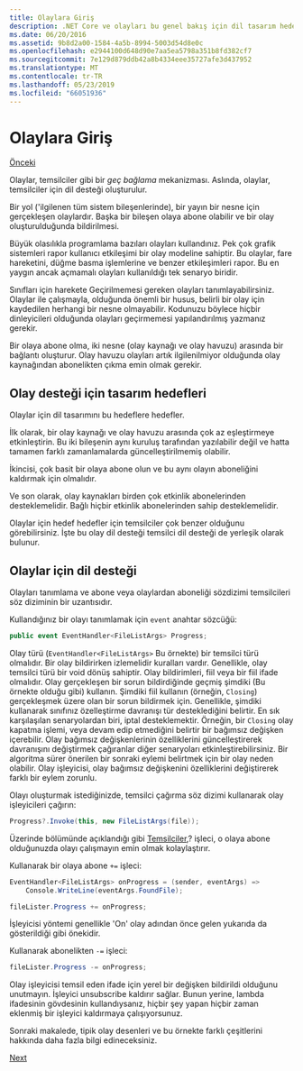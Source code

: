 ```yaml
---
title: Olaylara Giriş
description: .NET Core ve olayları bu genel bakış için dil tasarım hedeflerimiz olayları hakkında bilgi edinin.
ms.date: 06/20/2016
ms.assetid: 9b8d2a00-1584-4a5b-8994-5003d54d8e0c
ms.openlocfilehash: e2944100d648d90e7aa5ea5798a351b8fd382cf7
ms.sourcegitcommit: 7e129d879ddb42a8b4334eee35727afe3d437952
ms.translationtype: MT
ms.contentlocale: tr-TR
ms.lasthandoff: 05/23/2019
ms.locfileid: "66051936"
---
```

# <a name="introduction-to-events"></a>Olaylara Giriş

[Önceki](delegates-patterns.md)

Olaylar, temsilciler gibi bir *geç bağlama* mekanizması. Aslında, olaylar, temsilciler için dil desteği oluşturulur.

Bir yol ('ilgilenen tüm sistem bileşenlerinde), bir yayın bir nesne için gerçekleşen olaylardır. Başka bir bileşen olaya abone olabilir ve bir olay oluşturulduğunda bildirilmesi.

Büyük olasılıkla programlama bazıları olayları kullandınız. Pek çok grafik sistemleri rapor kullanıcı etkileşimi bir olay modeline sahiptir. Bu olaylar, fare hareketini, düğme basma işlemlerine ve benzer etkileşimleri rapor. Bu en yaygın ancak açmamalı olayları kullanıldığı tek senaryo biridir.

Sınıfları için harekete Geçirilmemesi gereken olayları tanımlayabilirsiniz. Olaylar ile çalışmayla, olduğunda önemli bir husus, belirli bir olay için kaydedilen herhangi bir nesne olmayabilir. Kodunuzu böylece hiçbir dinleyicileri olduğunda olayları geçirmemesi yapılandırılmış yazmanız gerekir.

Bir olaya abone olma, iki nesne (olay kaynağı ve olay havuzu) arasında bir bağlantı oluşturur. Olay havuzu olayları artık ilgilenilmiyor olduğunda olay kaynağından abonelikten çıkma emin olmak gerekir.

## <a name="design-goals-for-event-support"></a>Olay desteği için tasarım hedefleri

Olaylar için dil tasarımını bu hedeflere hedefler.

İlk olarak, bir olay kaynağı ve olay havuzu arasında çok az eşleştirmeye etkinleştirin. Bu iki bileşenin aynı kuruluş tarafından yazılabilir değil ve hatta tamamen farklı zamanlamalarda güncelleştirilmemiş olabilir.

İkincisi, çok basit bir olaya abone olun ve bu aynı olayın aboneliğini kaldırmak için olmalıdır.

Ve son olarak, olay kaynakları birden çok etkinlik abonelerinden desteklemelidir. Bağlı hiçbir etkinlik abonelerinden sahip desteklemelidir.

Olaylar için hedef hedefler için temsilciler çok benzer olduğunu görebilirsiniz.
İşte bu olay dil desteği temsilci dil desteği de yerleşik olarak bulunur.

## <a name="language-support-for-events"></a>Olaylar için dil desteği

Olayları tanımlama ve abone veya olaylardan aboneliği sözdizimi temsilcileri söz diziminin bir uzantısıdır.

Kullandığınız bir olayı tanımlamak için `event` anahtar sözcüğü:

```csharp
public event EventHandler<FileListArgs> Progress;
```

Olay türü (`EventHandler<FileListArgs>` Bu örnekte) bir temsilci türü olmalıdır. Bir olay bildirirken izlemelidir kuralları vardır. Genellikle, olay temsilci türü bir void dönüş sahiptir.
Olay bildirimleri, fiil veya bir fiil ifade olmalıdır.
Olay gerçekleşen bir sorun bildirdiğinde geçmiş şimdiki (Bu örnekte olduğu gibi) kullanın. Şimdiki fiil kullanın (örneğin, `Closing`) gerçekleşmek üzere olan bir sorun bildirmek için. Genellikle, şimdiki kullanarak sınıfınız özelleştirme davranışı tür desteklediğini belirtir. En sık karşılaşılan senaryolardan biri, iptal desteklemektir. Örneğin, bir `Closing` olay kapatma işlemi, veya devam edip etmediğini belirtir bir bağımsız değişken içerebilir.  Olay bağımsız değişkenlerinin özelliklerini güncelleştirerek davranışını değiştirmek çağıranlar diğer senaryoları etkinleştirebilirsiniz. Bir algoritma sürer önerilen bir sonraki eylemi belirtmek için bir olay neden olabilir. Olay işleyicisi, olay bağımsız değişkenini özelliklerini değiştirerek farklı bir eylem zorunlu.

Olayı oluşturmak istediğinizde, temsilci çağırma söz dizimi kullanarak olay işleyicileri çağırın:

```csharp
Progress?.Invoke(this, new FileListArgs(file));
```

Üzerinde bölümünde açıklandığı gibi [Temsilciler](delegates-patterns.md),?
işleci, o olaya abone olduğunuzda olayı çalışmayın emin olmak kolaylaştırır.
 
Kullanarak bir olaya abone `+=` işleci:

```csharp
EventHandler<FileListArgs> onProgress = (sender, eventArgs) => 
    Console.WriteLine(eventArgs.FoundFile);

fileLister.Progress += onProgress;
```

İşleyicisi yöntemi genellikle 'On' olay adından önce gelen yukarıda da gösterildiği gibi önekidir.

Kullanarak abonelikten `-=` işleci:

```csharp
fileLister.Progress -= onProgress;
```

Olay işleyicisi temsil eden ifade için yerel bir değişken bildirildi olduğunu unutmayın. İşleyici unsubscribe kaldırır sağlar.
Bunun yerine, lambda ifadesinin gövdesinin kullandıysanız, hiçbir şey yapan hiçbir zaman eklenmiş bir işleyici kaldırmaya çalışıyorsunuz.

Sonraki makalede, tipik olay desenleri ve bu örnekte farklı çeşitlerini hakkında daha fazla bilgi edineceksiniz.

[Next](event-pattern.md)
